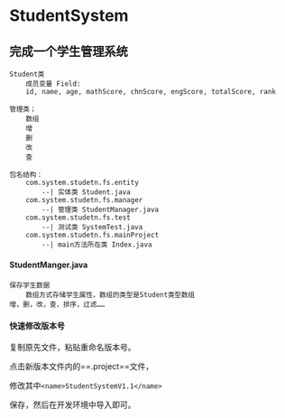 # StudentSystem

## 完成一个学生管理系统

```
Student类
	成员变量 Field:
	id, name, age, mathScore, chnScore, engScore, totalScore, rank
	
管理类；
	数组
	增
	删
	改
	查
```

```
包名结构：
	com.system.studetn.fs.entity
		--| 实体类 Student.java
	com.system.studetn.fs.manager
		--| 管理类 StudentManager.java
	com.system.studetn.fs.test
		--| 测试类 SystemTest.java
	com.system.studetn.fs.mainProject
		--| main方法所在类 Index.java
```

#### StudentManger.java

```
保存学生数据
	数组方式存储学生属性，数组的类型是Student类型数组
增，删，改，查，排序，过滤……
```

#### 快速修改版本号

复制原先文件，粘贴重命名版本号。

点击新版本文件内的==.project==文件，

修改其中`<name>StudentSystemV1.1</name>`  

保存，然后在开发环境中导入即可。